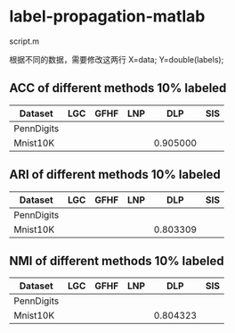 # label-propagation-matlab

script.m  

根据不同的数据，需要修改这两行
X=data;
Y=double(labels);

## ACC of different methods 10% labeled 
| Dataset          |       LGC      |  GFHF             |   LNP      | DLP      |   SIS  |
|------------------|----------------|------------------ |------------|----------|--------|
| PennDigits       |                |                   |            |          |        |
| Mnist10K         |                |                   |            |0.905000  |        |


## ARI of different methods 10% labeled 
| Dataset          |       LGC      |  GFHF             |   LNP      | DLP      |   SIS  |
|------------------|----------------|------------------ |------------|----------|--------|
| PennDigits       |                |                   |            |          |        |
| Mnist10K         |                |                   |            |0.803309  |        |

## NMI of different methods 10% labeled 
| Dataset          |       LGC      |  GFHF             |   LNP      | DLP      |   SIS  |
|------------------|----------------|------------------ |------------|----------|--------|
| PennDigits       |                |                   |            |          |        |
| Mnist10K         |                |                   |            |0.804323  |        |
